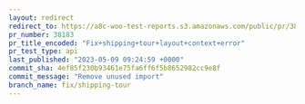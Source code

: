 ```yaml
---
layout: redirect
redirect_to: https://a8c-woo-test-reports.s3.amazonaws.com/public/pr/38183/api/index.html
pr_number: 38183
pr_title_encoded: "Fix+shipping+tour+layout+context+error"
pr_test_type: api
last_published: "2023-05-09 09:24:59 +0000"
commit_sha: 4ef85f230b93461e75fa6ff6f5b8652982cc9e8f
commit_message: "Remove unused import"
branch_name: fix/shipping-tour
---
```

